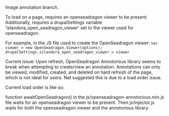 Image annotation branch.

To load on a page, requires an openseadragon viewer to be present. Additionally, requires a drupalSettings variable 'islandora_open_seadragon_viewer' set to the viewer used for openseadragon.

For example, in the JS file used to create the OpenSeadragon viewer:
`var viewer = new OpenSeadragon.Viewer(options);`
`drupalSettings.islandora_open_seadragon_viewer = viewer`

Current issue: Upon refresh, OpenSeadragon Annotorious library seems to break when attempting to create/view an annotation. Annotations can only be viewed, modified, created, and deleted on hard refresh of the page, which is not ideal for users. Nat suggested this is due to a load order issue.

Current load order is like so:

function awaitOpenSeadragon() in the js/openseadragon-annotorious.min.js file waits for an openseadragon viewer to be present. Then js/injector.js waits for both the openseadragon viewer and the annotorious library.